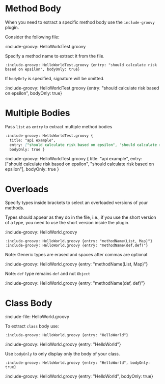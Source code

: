 # Method Body

When you need to extract a specific method body use the `include-groovy` plugin.

Consider the following file:

:include-groovy: HelloWorldTest.groovy

Specify a method name to extract it from the file. 

    :include-groovy: HelloWorldTest.groovy {entry: "should calculate risk based on epsilon", bodyOnly: true}

If `bodyOnly` is specified, signature will be omitted. 

:include-groovy: HelloWorldTest.groovy {entry: "should calculate risk based on epsilon", bodyOnly: true}

# Multiple Bodies

Pass `list` as `entry` to extract multiple method bodies

```markdown {highlight: "entry"}
:include-groovy: HelloWorldTest.groovy {
  title: "api example",
  entry: ["should calculate risk based on epsilon", "should calculate risk based on epsilon"],
  bodyOnly: true }
```

:include-groovy: HelloWorldTest.groovy {
  title: "api example",
  entry: ["should calculate risk based on epsilon", "should calculate risk based on epsilon"],
  bodyOnly: true }


# Overloads

Specify types inside brackets to select an overloaded versions of your methods. 

Types should appear as they do in the file, i.e., if you use the short version of a type, you need to use the short version 
inside the plugin.

:include-groovy: HelloWorld.groovy

    :include-groovy: HelloWorld.groovy {entry: "methodName(List, Map)"}
    :include-groovy: HelloWorld.groovy {entry: "methodName(def,def)"}
    
Note: Generic types are erased and spaces after commas are optional

:include-groovy: HelloWorld.groovy {entry: "methodName(List, Map)"}

Note: `def` type remains `def` and not `Object`

:include-groovy: HelloWorld.groovy {entry: "methodName(def, def)"}

# Class Body

:include-file: HelloWorld.groovy

To extract `class` body use:

    :include-groovy: HelloWorld.groovy {entry: "HelloWorld"}

:include-groovy: HelloWorld.groovy {entry: "HelloWorld"}

Use `bodyOnly` to only display only the body of your class.

    :include-groovy: HelloWorld.groovy {entry: "HelloWorld", bodyOnly: true}

:include-groovy: HelloWorld.groovy {entry: "HelloWorld", bodyOnly: true}

